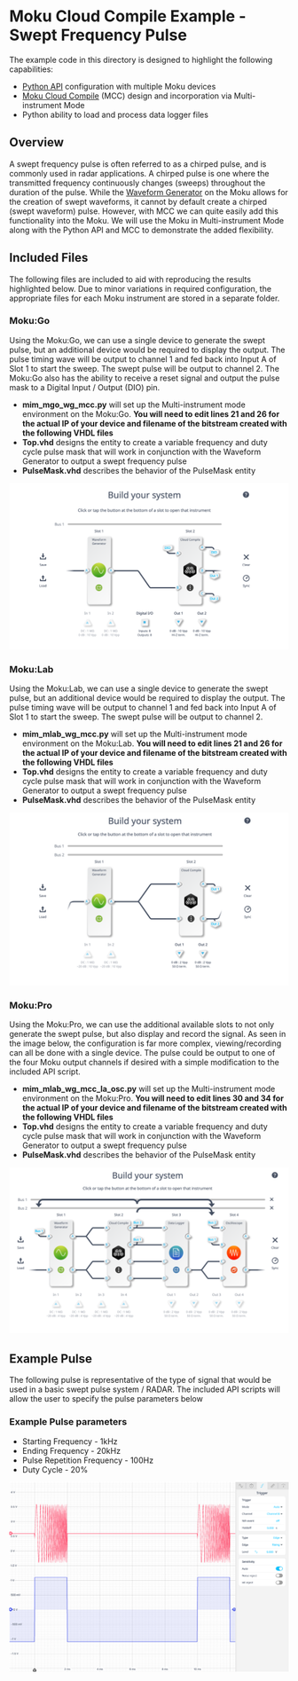 # Moku Cloud Compile Example - Swept Frequency Pulse

The example code in this directory is designed to highlight the following capabilities:

- [Python API](https://apis.liquidinstruments.com/api/) configuration with multiple Moku devices
- [Moku Cloud Compile](https://apis.liquidinstruments.com/mcc/) (MCC) design and incorporation via Multi-instrument Mode
- Python ability to load and process data logger files


## Overview
A swept frequency pulse is often referred to as a chirped pulse, and is commonly used in radar applications.  A chirped pulse is one where the transmitted frequency continuously changes (sweeps) throughout the duration of the pulse.  While the [Waveform Generator](https://liquidinstruments.com/products/integrated-instruments/waveform-generator/)  on the Moku allows for the creation of swept waveforms, it cannot by default create a chirped (swept waveform) pulse.  However, with MCC we can quite easily add this functionality into the Moku.  We will use the Moku in Multi-instrument Mode along with the Python API and MCC to demonstrate the added flexibility.  

## Included Files
The following files are included to aid with reproducing the results highlighted below.  Due to minor variations in required configuration, the appropriate files for each Moku instrument are stored in a separate folder.

### Moku:Go
Using the Moku:Go, we can use a single device to generate the swept pulse, but an additional device would be required to display the output.  The pulse timing wave will be output to channel 1 and fed back into Input A of Slot 1 to start the sweep.  The swept pulse will be output to channel 2.  The Moku:Go also has the ability to receive a reset signal and output the pulse mask to a Digital Input / Output (DIO) pin.

- **mim\_mgo\_wg\_mcc.py** will set up the Multi-instrument mode environment on the Moku:Go.  **You will need to edit lines 21 and 26 for the actual IP of your device and filename of the bitstream created with the following VHDL files**
- **Top.vhd** designs the entity to create a variable frequency and duty cycle pulse mask that will work in conjunction with the Waveform Generator to output a swept frequency pulse
- **PulseMask.vhd** describes the behavior of the PulseMask entity

![image](images/MGoMiMConfiguration.png)

### Moku:Lab
Using the Moku:Lab, we can use a single device to generate the swept pulse, but an additional device would be required to display the output.  The pulse timing wave will be output to channel 1 and fed back into Input A of Slot 1 to start the sweep.  The swept pulse will be output to channel 2.   

- **mim\_mlab\_wg\_mcc.py** will set up the Multi-instrument mode environment on the Moku:Lab.  **You will need to edit lines 21 and 26 for the actual IP of your device and filename of the bitstream created with the following VHDL files**
- **Top.vhd** designs the entity to create a variable frequency and duty cycle pulse mask that will work in conjunction with the Waveform Generator to output a swept frequency pulse
- **PulseMask.vhd** describes the behavior of the PulseMask entity

![image](images/MLabMiMConfiguration.png)

### Moku:Pro
Using the Moku:Pro, we can use the additional available slots to not only generate the swept pulse, but also display and record the signal.  As seen in the image below, the configuration is far more complex, viewing/recording can all be done with a single device.  The pulse could be output to one of the four Moku output channels if desired with a simple modification to the included API script. 

- **mim\_mlab\_wg\_mcc\_la\_osc.py** will set up the Multi-instrument mode environment on the Moku:Pro.  **You will need to edit lines 30 and 34 for the actual IP of your device and filename of the bitstream created with the following VHDL files**
- **Top.vhd** designs the entity to create a variable frequency and duty cycle pulse mask that will work in conjunction with the Waveform Generator to output a swept frequency pulse
- **PulseMask.vhd** describes the behavior of the PulseMask entity

![image2](images/MProMiMConfiguration.png)

## Example Pulse
The following pulse is representative of the type of signal that would be used in a basic swept pulse system / RADAR.  The included API scripts will allow the user to specify the pulse parameters below

### Example Pulse parameters
- Starting Frequency - 1kHz
- Ending Frequency - 20kHz
- Pulse Repetition Frequency - 100Hz
- Duty Cycle - 20%

![image](images/Results.png)


